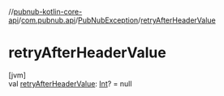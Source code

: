 //[pubnub-kotlin-core-api](../../../index.md)/[com.pubnub.api](../index.md)/[PubNubException](index.md)/[retryAfterHeaderValue](retry-after-header-value.md)

# retryAfterHeaderValue

[jvm]\
val [retryAfterHeaderValue](retry-after-header-value.md): [Int](https://kotlinlang.org/api/latest/jvm/stdlib/kotlin-stdlib/kotlin/-int/index.html)? = null
